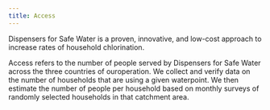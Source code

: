 ```yaml
---
title: Access
---
```


Dispensers for Safe Water is a proven, innovative, and low-cost approach to increase rates of household chlorination.   

Access refers to the number of people served by Dispensers for Safe Water across the three countries of ouroperation. We collect and verify data on the number of households that are using a given waterpoint. We then estimate the number of people per household based on monthly surveys of randomly selected households in that catchment area.
